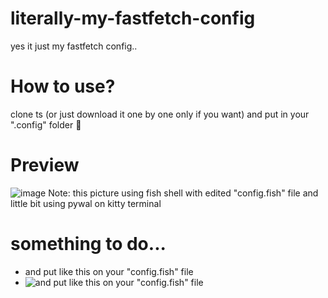 # literally-my-fastfetch-config

yes it just my fastfetch config..

# How to use?
clone ts (or just download it one by one only if you want) and put in your ".config" folder 🥀

# Preview
![image](https://github.com/user-attachments/assets/ac72247b-33cc-4639-8149-205d8a962a4c)
Note: this picture using fish shell with edited "config.fish" file and little bit using pywal on kitty terminal

# something to do...
- and put like this on your "config.fish" file
- ![and put like this on your "config.fish" file](https://github.com/user-attachments/assets/dfaf2412-e92a-4ffc-aaee-1eddac95eeca)
